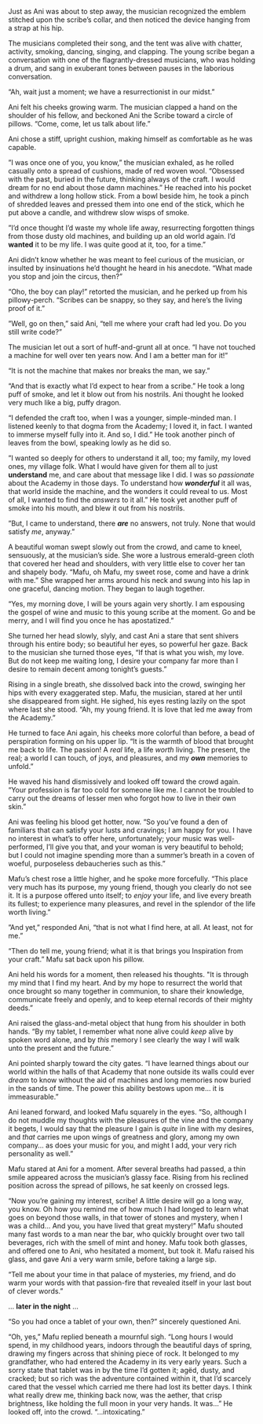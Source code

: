 Just as Ani was about to step away, the musician recognized the emblem stitched upon the scribe’s collar, and then noticed the device hanging from a strap at his hip.

The musicians completed their song, and the tent was alive with chatter, activity, smoking, dancing, singing, and clapping. The young scribe began a conversation with one of the flagrantly-dressed musicians, who was holding a drum, and sang in exuberant tones between pauses in the laborious conversation.

“Ah, wait just a moment; we have a resurrectionist in our midst.”

Ani felt his cheeks growing warm. The musician clapped a hand on the shoulder of his fellow, and beckoned Ani the Scribe toward a circle of pillows. “Come, come, let us talk about life.”

Ani chose a stiff, upright cushion, making himself as comfortable as he was capable.

”I was once one of you, you know,” the musician exhaled, as he rolled casually onto a spread of cushions, made of red woven wool. “Obsessed with the past, buried in the future, thinking always of the craft. I would dream for no end about those damn machines.” He reached into his pocket and withdrew a long hollow stick. From a bowl beside him, he took a pinch of shredded leaves and pressed them into one end of the stick, which he put above a candle, and withdrew slow wisps of smoke.

”I’d once thought I’d waste my whole life away, resurrecting forgotten things from those dusty old machines, and building up an old world again. I’d ******wanted****** it to be my life. I was quite good at it, too, for a time.”

Ani didn’t know whether he was meant to feel curious of the musician, or insulted by insinuations he’d thought he heard in his anecdote. “What made you stop and join the circus, then?”

“Oho, the boy can play!” retorted the musician, and he perked up from his pillowy-perch. “Scribes can be snappy, so they say, and here’s the living proof of it.”

”Well, go on then,” said Ani, “tell me where your craft had led you. Do you still write code?”

The musician let out a sort of huff-and-grunt all at once. “I have not touched a machine for well over ten years now. And I am a better man for it!”

“It is not the machine that makes nor breaks the man, we say.”

“And that is exactly what I’d expect to hear from a scribe.” He took a long puff of smoke, and let it blow out from his nostrils. Ani thought he looked very much like a big, puffy dragon.

“I defended the craft too, when I was a younger, simple-minded man. I listened keenly to that dogma from the Academy; I loved it, in fact. I wanted to immerse myself fully into it. And so, I did.” He took another pinch of leaves from the bowl, speaking lowly as he did so.

”I wanted so deeply for others to understand it all, too; my family, my loved ones, my village folk. What I would have given for them all to just ****understand**** me, and care about that message like I did. I was so _passionate_ about the Academy in those days. To understand how _********wonderful********_ it all was, that world inside the machine, and the wonders it could reveal to us. Most of all, I wanted to find the _answers_ to it all.” He took yet another puff of smoke into his mouth, and blew it out from his nostrils.

”But, I came to understand, there _**are**_ no answers, not truly. None that would satisfy _me_, anyway.”

A beautiful woman swept slowly out from the crowd, and came to kneel, sensuously, at the musician’s side. She wore a lustrous emerald-green cloth that covered her head and shoulders, with very little else to cover her tan and shapely body. “Mafu, oh Mafu, my sweet rose, come and have a drink with me.” She wrapped her arms around his neck and swung into his lap in one graceful, dancing motion. They began to laugh together.

“Yes, my morning dove, I will be yours again very shortly. I am espousing the gospel of wine and music to this young scribe at the moment. Go and be merry, and I will find you once he has apostatized.”

She turned her head slowly, slyly, and cast Ani a stare that sent shivers through his entire body; so beautiful her eyes, so powerful her gaze. Back to the musician she turned those eyes, “If that is what you wish, my love. But do not keep me waiting long, I desire your company far more than I desire to remain decent among tonight’s guests.”

Rising in a single breath, she dissolved back into the crowd, swinging her hips with every exaggerated step. Mafu, the musician, stared at her until she disappeared from sight. He sighed, his eyes resting lazily on the spot where last she stood. “Ah, my young friend. It is love that led me away from the Academy.”

He turned to face Ani again, his cheeks more colorful than before, a bead of perspiration forming on his upper lip. “It is the warmth of blood that brought me back to life. The passion! A _real_ life, a life _worth_ living. The present, the real; a world I can touch, of joys, and pleasures, and my _**own**_ memories to unfold.”

He waved his hand dismissively and looked off toward the crowd again. “Your profession is far too cold for someone like me. I cannot be troubled to carry out the dreams of lesser men who forgot how to live in their own skin.”

Ani was feeling his blood get hotter, now. “So you’ve found a den of familiars that can satisfy your lusts and cravings; I am happy for you. I have no interest in what’s to offer here, unfortunately; your music was well-performed, I’ll give you that, and your woman is very beautiful to behold; but I could not imagine spending more than a summer’s breath in a coven of woeful, purposeless debaucheries such as this.”

Mafu’s chest rose a little higher, and he spoke more forcefully. “This place very much has its purpose, my young friend, though you clearly do not see it. It is a purpose offered unto itself; to _enjoy_ your life, and live every breath its fullest; to experience many pleasures, and revel in the splendor of the life worth living.”

”And yet,” responded Ani, “that is not what I find here, at all. At least, not for me.”

“Then do tell me, young friend; what it is that brings you Inspiration from your craft.” Mafu sat back upon his pillow.

Ani held his words for a moment, then released his thoughts. "It is through my mind that I find my heart. And by my hope to resurrect the world that once brought so many together in communion, to share their knowledge, communicate freely and openly, and to keep eternal records of their mighty deeds.”

Ani raised the glass-and-metal object that hung from his shoulder in both hands. “By my tablet, I remember what none alive could _keep_ alive by spoken word alone, and by _this_ memory I see clearly the way I will walk unto the present and the future.”

Ani pointed sharply toward the city gates. “I have learned things about our world within the halls of that Academy that none outside its walls could ever _dream_ to know without the aid of machines and long memories now buried in the sands of time. The power this ability bestows upon me… it is immeasurable.”

Ani leaned forward, and looked Mafu squarely in the eyes. “So, although I do not muddle my thoughts with the pleasures of the vine and the company it begets, I would say that the pleasure I gain is _quite_ in line with my desires, and _that_ carries me upon wings of greatness and glory, among my own company… as does your music for you, and might I add, your very rich personality as well.”

Mafu stared at Ani for a moment. After several breaths had passed, a thin smile appeared across the musician’s glassy face. Rising from his reclined position across the spread of pillows, he sat keenly on crossed legs.

“Now you’re gaining my interest, scribe! A little desire will go a long way, you know. Oh how you remind me of how much I had longed to learn what goes on beyond those walls, in that tower of stones and mystery, when I was a child… And you, you have lived that great mystery!” Mafu shouted many fast words to a man near the bar, who quickly brought over two tall beverages, rich with the smell of mint and honey. Mafu took both glasses, and offered one to Ani, who hesitated a moment, but took it. Mafu raised his glass, and gave Ani a very warm smile, before taking a large sip.

“Tell me about your time in that palace of mysteries, my friend, and do warm your words with that passion-fire that revealed itself in your last bout of clever words.”

… ******************later in the night****************** …

“So you had once a tablet of your own, then?” sincerely questioned Ani.

“Oh, yes,” Mafu replied beneath a mournful sigh. “Long hours I would spend, in my childhood years, indoors through the beautiful days of spring, drawing my fingers across that shining piece of rock. It belonged to my grandfather, who had entered the Academy in its very early years. Such a sorry state that tablet was in by the time I’d gotten it; agëd, dusty, and cracked; but so rich was the adventure contained within it, that I’d scarcely cared that the vessel which carried me there had lost its better days. I think what really drew me, thinking back now, was the aether, that crisp brightness, like holding the full moon in your very hands. It was…” He looked off, into the crowd. “…intoxicating.”